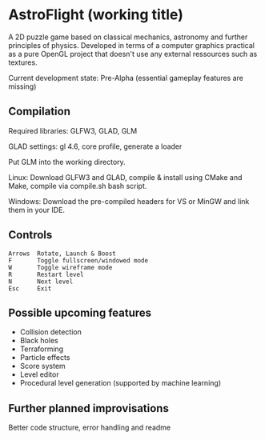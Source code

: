 # AstroFlight (working title)
A 2D puzzle game based on classical mechanics, astronomy and further principles of physics. Developed in terms of a computer graphics practical as a pure OpenGL project that doesn't use any external ressources such as textures.

Current development state: Pre-Alpha (essential gameplay features are missing)

## Compilation
Required libraries: GLFW3, GLAD, GLM

GLAD settings: gl 4.6, core profile, generate a loader

Put GLM into the working directory.

Linux: Download GLFW3 and GLAD, compile & install using CMake and Make, compile via compile.sh bash script.

Windows: Download the pre-compiled headers for VS or MinGW and link them in your IDE.

## Controls
    Arrows  Rotate, Launch & Boost
    F       Toggle fullscreen/windowed mode
    W       Toggle wireframe mode
    R       Restart level
    N       Next level
    Esc     Exit

## Possible upcoming features
- Collision detection
- Black holes
- Terraforming
- Particle effects
- Score system
- Level editor
- Procedural level generation (supported by machine learning)

## Further planned improvisations
Better code structure, error handling and readme
